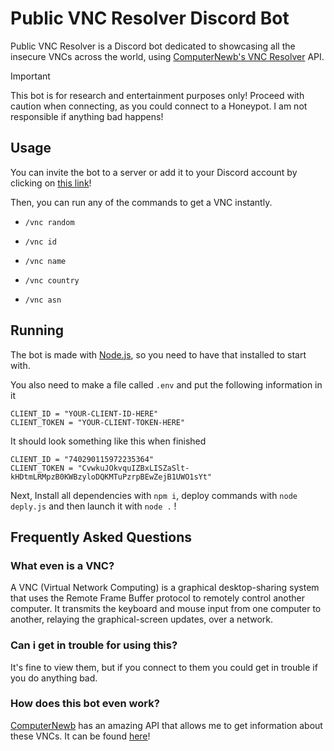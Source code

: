 # Public VNC Resolver Discord Bot

Public VNC Resolver is a Discord bot dedicated to showcasing all the insecure VNCs across the world, using [ComputerNewb's VNC Resolver](https://computernewb.com/vncresolver/) API.

> [!IMPORTANT]  
> This bot is for research and entertainment purposes only! Proceed with caution when connecting, as you could connect to a Honeypot. I am not responsible if anything bad happens!

## Usage

You can invite the bot to a server or add it to your Discord account by clicking on [this link](https://discord.com/oauth2/authorize?client_id=740290115972235364)!

Then, you can run any of the commands to get a VNC instantly.

- `/vnc random`

- `/vnc id`

- `/vnc name`

- `/vnc country`

- `/vnc asn`

## Running

The bot is made with [Node.js](https://nodejs.org/en/), so you need to have that installed to start with.

You also need to make a file called `.env` and put the following information in it
```
CLIENT_ID = "YOUR-CLIENT-ID-HERE"
CLIENT_TOKEN = "YOUR-CLIENT-TOKEN-HERE"
```

It should look something like this when finished
```
CLIENT_ID = "740290115972235364"
CLIENT_TOKEN = "CvwkuJOkvquIZBxLISZaSlt-kHDtmLRMpzB0KWBzyloDQKMTuPzrpBEwZejB1UWO1sYt"
```

Next, Install all dependencies with `npm i`, deploy commands with `node deply.js` and then launch it with `node .` !

## Frequently Asked Questions

### What even is a VNC?

A VNC (Virtual Network Computing) is a graphical desktop-sharing system that uses the Remote Frame Buffer protocol to remotely control another computer. It transmits the keyboard and mouse input from one computer to another, relaying the graphical-screen updates, over a network.

### Can i get in trouble for using this?

It's fine to view them, but if you connect to them you could get in trouble if you do anything bad.

### How does this bot even work?

[ComputerNewb](https://computernewb.com/) has an amazing API that allows me to get information about these VNCs. It can be found [here](https://computernewb.com/vncresolver/api/docs)!